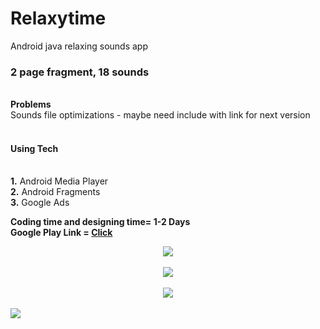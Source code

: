 # Relaxytime
Android java relaxing sounds app

<h3>2 page fragment, 18 sounds</h3><br>
<b>Problems</b><br>
Sounds file optimizations - maybe need include with link for next version
<br><br>

<h4> Using Tech </h4><br>
<b>1.</b> Android Media Player<br>
<b>2.</b> Android Fragments<br>
<b>3.</b> Google Ads<br>

<b>Coding time and designing time= 1-2 Days</b><br>
<b>Google Play Link = <a href="https://play.google.com/store/apps/details?id=com.prod.musicapp">Click</a></b>



<center><img src="http://ccsguvenlik.com/indir/1024500.png"/></center><br>
<center><img src="http://ccsguvenlik.com/indir/sesler-kapali.png"/></center><br>
<center><img src="http://ccsguvenlik.com/indir/sesler1-kapali.png"/></center><br>
<img src="http://ccsguvenlik.com/indir/sesler.png"/>
